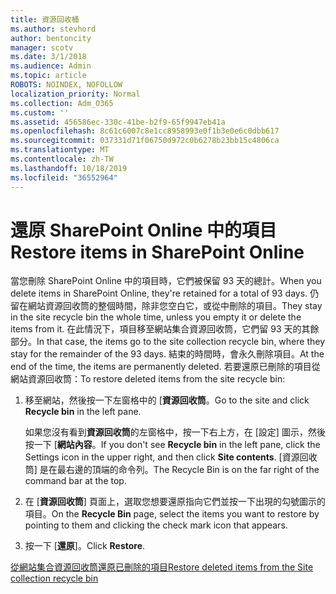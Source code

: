 ```yaml
---
title: 資源回收桶
ms.author: stevhord
author: bentoncity
manager: scotv
ms.date: 3/1/2018
ms.audience: Admin
ms.topic: article
ROBOTS: NOINDEX, NOFOLLOW
localization_priority: Normal
ms.collection: Adm_O365
ms.custom: ''
ms.assetid: 456586ec-330c-41be-b2f9-65f9947eb41a
ms.openlocfilehash: 8c61c6007c8e1cc8958993e0f1b3e0e6c0dbb617
ms.sourcegitcommit: 037331d71f06750d972c0b6278b23bb15c4806ca
ms.translationtype: MT
ms.contentlocale: zh-TW
ms.lasthandoff: 10/18/2019
ms.locfileid: "36552964"
---
```

# <a name="restore-items-in-sharepoint-online"></a><span data-ttu-id="49c15-102">還原 SharePoint Online 中的項目</span><span class="sxs-lookup"><span data-stu-id="49c15-102">Restore items in SharePoint Online</span></span>

<span data-ttu-id="49c15-103">當您刪除 SharePoint Online 中的項目時，它們被保留 93 天的總計。</span><span class="sxs-lookup"><span data-stu-id="49c15-103">When you delete items in SharePoint Online, they're retained for a total of 93 days.</span></span> <span data-ttu-id="49c15-104">仍留在網站資源回收筒的整個時間，除非您空白它，或從中刪除的項目。</span><span class="sxs-lookup"><span data-stu-id="49c15-104">They stay in the site recycle bin the whole time, unless you empty it or delete the items from it.</span></span> <span data-ttu-id="49c15-105">在此情況下，項目移至網站集合資源回收筒，它們留 93 天的其餘部分。</span><span class="sxs-lookup"><span data-stu-id="49c15-105">In that case, the items go to the site collection recycle bin, where they stay for the remainder of the 93 days.</span></span> <span data-ttu-id="49c15-106">結束的時間時，會永久刪除項目。</span><span class="sxs-lookup"><span data-stu-id="49c15-106">At the end of the time, the items are permanently deleted.</span></span> <span data-ttu-id="49c15-107">若要還原已刪除的項目從網站資源回收筒：</span><span class="sxs-lookup"><span data-stu-id="49c15-107">To restore deleted items from the site recycle bin:</span></span>
  
1. <span data-ttu-id="49c15-108">移至網站，然後按一下左窗格中的 [**資源回收筒**。</span><span class="sxs-lookup"><span data-stu-id="49c15-108">Go to the site and click **Recycle bin** in the left pane.</span></span> 
    
    <span data-ttu-id="49c15-109">如果您沒有看到**資源回收筒**的左窗格中，按一下右上方，在 [設定] 圖示，然後按一下 [**網站內容**。</span><span class="sxs-lookup"><span data-stu-id="49c15-109">If you don't see **Recycle bin** in the left pane, click the Settings icon in the upper right, and then click **Site contents**.</span></span> <span data-ttu-id="49c15-110">[資源回收筒] 是在最右邊的頂端的命令列。</span><span class="sxs-lookup"><span data-stu-id="49c15-110">The Recycle Bin is on the far right of the command bar at the top.</span></span>
    
2. <span data-ttu-id="49c15-111">在 [**資源回收筒**] 頁面上，選取您想要還原指向它們並按一下出現的勾號圖示的項目。</span><span class="sxs-lookup"><span data-stu-id="49c15-111">On the **Recycle Bin** page, select the items you want to restore by pointing to them and clicking the check mark icon that appears.</span></span> 
    
3. <span data-ttu-id="49c15-112">按一下 [**還原**]。</span><span class="sxs-lookup"><span data-stu-id="49c15-112">Click **Restore**.</span></span>
    
[<span data-ttu-id="49c15-113">從網站集合資源回收筒還原已刪除的項目</span><span class="sxs-lookup"><span data-stu-id="49c15-113">Restore deleted items from the Site collection recycle bin</span></span>](https://go.microsoft.com/fwlink/?linkid=866439)
  

